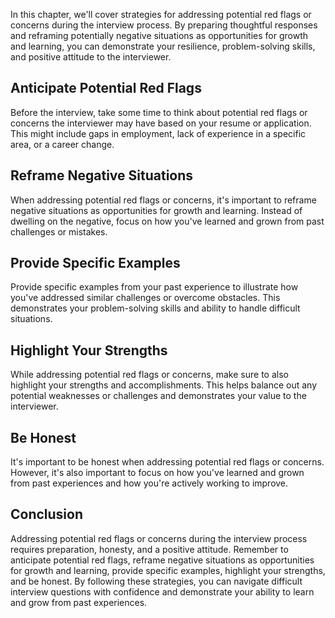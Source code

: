 
In this chapter, we'll cover strategies for addressing potential red flags or concerns during the interview process. By preparing thoughtful responses and reframing potentially negative situations as opportunities for growth and learning, you can demonstrate your resilience, problem-solving skills, and positive attitude to the interviewer.

Anticipate Potential Red Flags
------------------------------

Before the interview, take some time to think about potential red flags or concerns the interviewer may have based on your resume or application. This might include gaps in employment, lack of experience in a specific area, or a career change.

Reframe Negative Situations
---------------------------

When addressing potential red flags or concerns, it's important to reframe negative situations as opportunities for growth and learning. Instead of dwelling on the negative, focus on how you've learned and grown from past challenges or mistakes.

Provide Specific Examples
-------------------------

Provide specific examples from your past experience to illustrate how you've addressed similar challenges or overcome obstacles. This demonstrates your problem-solving skills and ability to handle difficult situations.

Highlight Your Strengths
------------------------

While addressing potential red flags or concerns, make sure to also highlight your strengths and accomplishments. This helps balance out any potential weaknesses or challenges and demonstrates your value to the interviewer.

Be Honest
---------

It's important to be honest when addressing potential red flags or concerns. However, it's also important to focus on how you've learned and grown from past experiences and how you're actively working to improve.

Conclusion
----------

Addressing potential red flags or concerns during the interview process requires preparation, honesty, and a positive attitude. Remember to anticipate potential red flags, reframe negative situations as opportunities for growth and learning, provide specific examples, highlight your strengths, and be honest. By following these strategies, you can navigate difficult interview questions with confidence and demonstrate your ability to learn and grow from past experiences.
